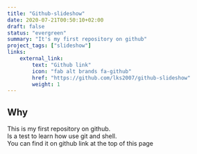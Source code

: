 ```yaml
---
title: "Github-slideshow"
date: 2020-07-21T00:50:10+02:00
draft: false
status: "evergreen"
summary: "It's my first repository on github"
project_tags: ["slideshow"]
links:
    external_link:
        text: "Github link"
        icon: "fab alt brands fa-github"
        href: "https://github.com/lks2007/github-slideshow"
        weight: 1
---
```


## Why
This is my first repository on github.  
Is a test to learn how use git and shell.  
You can find it on github link at the top of this page